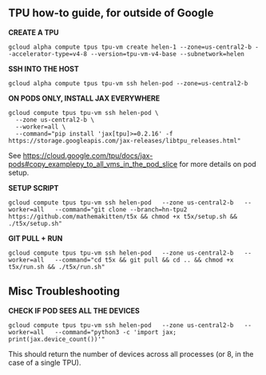 ## TPU how-to guide, for outside of Google

**CREATE A TPU**

`gcloud alpha compute tpus tpu-vm create helen-1 --zone=us-central2-b --accelerator-type=v4-8 --version=tpu-vm-v4-base --subnetwork=helen`

**SSH INTO THE HOST** 

`gcloud alpha compute tpus tpu-vm ssh helen-pod --zone=us-central2-b`

**ON PODS ONLY, INSTALL JAX EVERYWHERE**
```
gcloud compute tpus tpu-vm ssh helen-pod \
  --zone us-central2-b \
  --worker=all \
  --command="pip install 'jax[tpu]>=0.2.16' -f https://storage.googleapis.com/jax-releases/libtpu_releases.html"
```

See https://cloud.google.com/tpu/docs/jax-pods#copy_examplepy_to_all_vms_in_the_pod_slice for more details on pod setup.

**SETUP SCRIPT**

`gcloud compute tpus tpu-vm ssh helen-pod   --zone us-central2-b   --worker=all   --command="git clone --branch=hn-tpu2 https://github.com/mathemakitten/t5x && chmod +x t5x/setup.sh && ./t5x/setup.sh"`

**GIT PULL + RUN**

`gcloud compute tpus tpu-vm ssh helen-pod   --zone us-central2-b   --worker=all   --command="cd t5x && git pull && cd .. && chmod +x t5x/run.sh && ./t5x/run.sh"`

## Misc Troubleshooting

**CHECK IF POD SEES ALL THE DEVICES** 

`gcloud compute tpus tpu-vm ssh helen-pod   --zone us-central2-b   --worker=all   --command="python3 -c 'import jax; print(jax.device_count())'"`

This should return the number of devices across all processes (or 8, in the case of a single TPU).